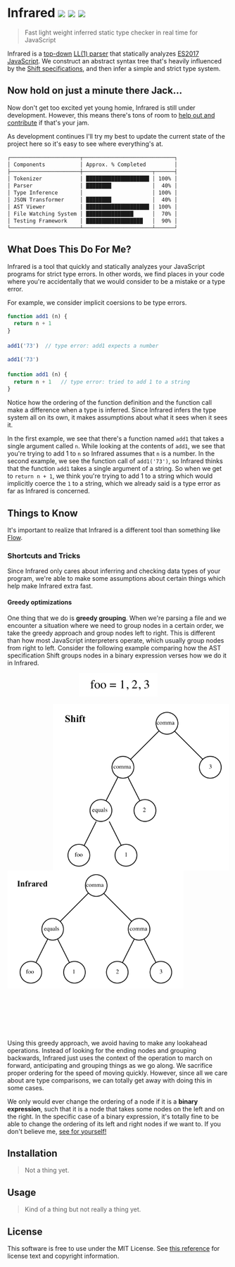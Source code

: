 # Infrared <a href="#"><img src="https://travis-ci.org/nickzuber/infrared.svg?branch=master" /></a> <a href="#"><img src="https://img.shields.io/badge/project-active-brightgreen.svg" /></a> <a href="#"><img src="https://img.shields.io/badge/license-MIT%20Licence-blue.svg" /></a>

> Fast light weight inferred static type checker in real time for JavaScript

Infrared is a [top-down](https://en.wikipedia.org/wiki/Top-down_parsing) [LL(1) parser](https://en.wikipedia.org/wiki/LL_parser) that statically analyzes [ES2017 JavaScript](http://es6-features.org/). We construct an abstract syntax tree that's heavily influenced by the [Shift specifications](http://shift-ast.org/), and then infer a simple and strict type system.

## Now hold on just a minute there Jack...

Now don't get too excited yet young homie, Infrared is still under development. However, this means there's tons of room to [help out and contribute](https://github.com/nickzuber/infrared/pulls) if that's your jam.

As development continues I'll try my best to update the current state of the project here so it's easy to see where everything's at.

```
┌──────────────────────┬─────────────────────────────┐
│ Components           │ Approx. % Completed         │
├──────────────────────┼──────────────────────┬──────┤
│ Tokenizer            │ ████████████████████ │ 100% │
│ Parser               │ ████████             │  40% │
│ Type Inference       │                      │ 100% │
│ JSON Transformer     │ ████████             │  40% │
│ AST Viewer           │ ████████████████████ │ 100% │
│ File Watching System │ ███████████████      │  70% │
│ Testing Framework    │ ██████████████████   │  90% │
└──────────────────────┴──────────────────────┴──────┘
```

## What Does This Do For Me?

Infrared is a tool that quickly and statically analyzes your JavaScript programs for strict type errors. In other words, we find places in your code where you're accidentally that we would consider to be a mistake or a type error.

For example, we consider implicit coersions to be type errors.

```js
function add1 (n) {
  return n + 1
}

add1('73')  // type error: add1 expects a number
```

```js
add1('73')

function add1 (n) {
  return n + 1   // type error: tried to add 1 to a string
}
```

Notice how the ordering of the function definition and the function call make a difference when a type is inferred. Since Infrared infers the type system all on its own, it makes assumptions about what it sees when it sees it. 

In the first example, we see that there's a function named `add1` that takes a single argument called `n`. While looking at the contents of `add1`, we see that you're trying to add 1 to `n` so Infrared assumes that `n` is a number. In the second example, we see the function call of `add1('73')`, so Infrared thinks that the function `add1` takes a single argument of a string. So when we get to `return n + 1`, we think you're trying to add 1 to a string which would implicitly coerce the `1` to a string, which we already said is a type error as far as Infrared is concerned. 

## Things to Know

It's important to realize that Infrared is a different tool than something like [Flow](https://github.com/facebook/flow). 

### Shortcuts and Tricks

Since Infrared only cares about inferring and checking data types of your program, we're able to make some assumptions about certain things which help make Infrared extra fast.

#### Greedy optimizations

One thing that we do is **greedy grouping**. When we're parsing a file and we encounter a situation where we need to group nodes in a certain order, we take the greedy approach and group nodes left to right. This is different than how most JavaScript interpreters operate, which usually group nodes from right to left. Consider the following example comparing how the AST specification Shift groups nodes in a binary expression verses how we do it in Infrared.

<p align="center"><img src="/.github/ast_example_text.png"></p>

<img align="right" width="400px" src="/.github/ast_example_shift.png" />
<img width="400px" src="/.github/ast_example_infrared.png" />

<br /><br /><br /><br /><br />

Using this greedy approach, we avoid having to make any lookahead operations. Instead of looking for the ending nodes and grouping backwards, Infrared just uses the context of the operation to march on forward, anticipating and grouping things as we go along. We sacrifice proper ordering for the speed of moving quickly. However, since all we care about are type comparisons, we can totally get away with doing this in some cases.

We only would ever change the ordering of a node if it is a **binary expression**, such that it is a node that takes some nodes on the left and on the right. In the specific case of a binary expression, it's totally fine to be able to change the ordering of its left and right nodes if we want to. If you don't believe me, [see for yourself!](proofs/binary_expression_commutativity.pdf)

## Installation

> Not a thing yet.

## Usage

> Kind of a thing but not really a thing yet.

## License

This software is free to use under the MIT License. See [this reference](https://opensource.org/licenses/MIT) for license text and copyright information.
